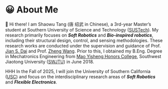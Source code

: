 

# 😀 About Me

👋 Hi there! I am Shaowu Tang (唐 绍武 in Chinese), a 3rd-year Master’s student at Southern University of Science and Technology ([SUSTech](https://www.sustech.edu.cn/en/)). My research primarily focuses on **_Soft Robotics_** and **_Bio-inspired robotics_**, including their structural design, control, and sensing methodologies. These research works are conducted under the supervision and guidance of Prof. [Jian S. Dai](https://sustech.edu.cn/en/faculties/daijiansheng.html) and Prof. [Zheng Wang](https://ieeexplore.ieee.org/author/37085463419). Prior to this, I obtained my B.Eng. Degree in Mechatronics Engineering from [Mao Yisheng Honors College](https://mys.swjtu.edu.cn/en/HOME.htm), Southwest Jiaotong University ([SWJTU](https://en.swjtu.edu.cn/)) in June 2018.

HHH In the Fall of 2025, I will join the University of Southern California ([USC](https://www.usc.edu/)) and focus on the interdisciplinary research areas of **_Soft Robotics_** and **_Flexible Electronics_**.




